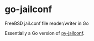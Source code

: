 # go-jailconf
FreeBSD jail.conf file reader/writer in Go

Essentially a Go version of [py-jailconf](https://github.com/leforestier/jailconf).
